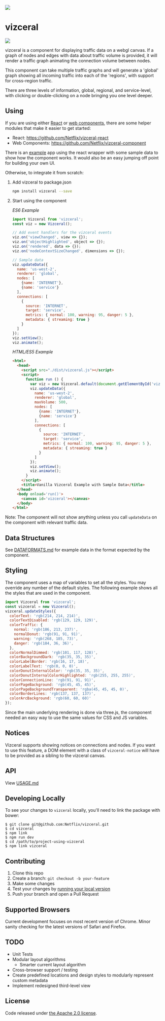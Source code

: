 ![](./logo.png)
# vizceral

![](./vizceral-example.png)

vizceral is a component for displaying traffic data on a webgl canvas. If a graph of nodes and edges with data about traffic volume is provided, it will render a traffic graph animating the connection volume between nodes.

This component can take multiple traffic graphs and will generate a 'global' graph showing all incoming traffic into each of the 'regions', with support for cross-region traffic.

There are three levels of information, global, regional, and service-level, with clicking or double-clicking on a node bringing you one level deeper.

## Using
If you are using either [React](https://facebook.github.io/react/) or [web components](http://webcomponents.org/), there are some helper modules that make it easier to get started:
* React: https://github.com/Netflix/vizceral-react
* Web Components: https://github.com/Netflix/vizceral-component

There is an [example](https://github.com/Netflix/vizceral-example) app using the react wrapper with some sample data to show how the component works. It would also be an easy jumping off point for building your own UI.

Otherwise, to integrate it from scratch:

1.  Add vizceral to package.json

    ```sh
    npm install vizceral --save
    ```

2.  Start using the component

    *ES6 Example*

    ```js
    import Vizceral from 'vizceral';
    const viz = new Vizceral();

    // Add event handlers for the vizceral events
    viz.on('viewChanged', view => {});
    viz.on('objectHighlighted', object => {});
    viz.on('rendered', data => {});
    viz.on('nodeContextSizeChanged', dimensions => {});

    // Sample data
    viz.updateData({
      name: 'us-west-2',
      renderer: 'global',
      nodes: [
        {name: 'INTERNET'},
        {name: 'service'}
      ],
      connections: [
        {
          source: 'INTERNET',
          target: 'service',
          metrics: { normal: 100, warning: 95, danger: 5 },
          metadata: { streaming: true }
        }
      ]
    });
    viz.setView();
    viz.animate();

    ```

    *HTML/ES5 Example*

    ```html
    <html>
      <head>
        <script src="./dist/vizceral.js"></script>
        <script>
          function run () {
            var viz = new Vizceral.default(document.getElementById('vizceral'));
            viz.updateData({
              name: 'us-west-2',
              renderer: 'global',
              maxVolume: 500,
              nodes: [
                {name: 'INTERNET'},
                {name: 'service'}
              ],
              connections: [
                {
                  source: 'INTERNET',
                  target: 'service',
                  metrics: { normal: 100, warning: 95, danger: 5 },
                  metadata: { streaming: true }
                }
              ]
            });
            viz.setView();
            viz.animate();
          }
        </script>
        <title>Vanilla Vizceral Example with Sample Data</title>
      </head>
      <body onload='run()'>
        <canvas id='vizceral'></canvas>
      </body>
    </html>
    ```

Note: The component will not show anything unless you call `updateData` on the component with relevant traffic data.

## Data Structures

See [DATAFORMATS.md](./DATAFORMATS.md) for example data in the format expected by the component.

## Styling

The component uses a map of variables to set all the styles. You may override any number of the default styles.  The following example shows all the styles that are used in the component.

```js
import Vizceral from 'vizceral';
const vizceral = new Vizceral();
vizceral.updateStyles({
  colorText: 'rgb(214, 214, 214)',
  colorTextDisabled: 'rgb(129, 129, 129)',
  colorTraffic: {
    normal: 'rgb(186, 213, 237)',
    normalDonut: 'rgb(91, 91, 91)',
    warning: 'rgb(268, 185, 73)',
    danger: 'rgb(184, 36, 36)',
  },
  colorNormalDimmed: 'rgb(101, 117, 128)',
  colorBackgroundDark: 'rgb(35, 35, 35)',
  colorLabelBorder: 'rgb(16, 17, 18)',
  colorLabelText: 'rgb(0, 0, 0)',
  colorDonutInternalColor: 'rgb(35, 35, 35)',
  colorDonutInternalColorHighlighted: 'rgb(255, 255, 255)',
  colorConnectionLine: 'rgb(91, 91, 91)',
  colorPageBackground: 'rgb(45, 45, 45)',
  colorPageBackgroundTransparent: 'rgba(45, 45, 45, 0)',
  colorBorderLines: 'rgb(137, 137, 137)',
  colorArcBackground: 'rgb(60, 60, 60)'
});
```

Since the main underlying rendering is done via three.js, the component needed an easy way to use the same values for CSS and JS variables.

## Notices

Vizceral supports showing notices on connections and nodes.  If you want to use this feature, a DOM element with a class of `vizceral-notice` will have to be provided as a sibling to the vizceral canvas.

## API

View [USAGE.md](./USAGE.md)

## Developing Locally

To see your changes to `vizceral` locally, you'll need to link the package with bower:

    $ git clone git@github.com:Netflix/vizceral.git
    $ cd vizceral
    $ npm link
    $ npm run dev
    $ cd /path/to/project-using-vizceral
    $ npm link vizceral

## Contributing

1.  Clone this repo
2.  Create a branch: `git checkout -b your-feature`
3.  Make some changes
4.  Test your changes by [running your local version](#developing-locally)
5.  Push your branch and open a Pull Request

## Supported Browsers

Current development focuses on most recent version of Chrome. Minor sanity checking for the latest versions of Safari and Firefox.

## TODO

- Unit Tests
- Modular layout algorithms
  - Smarter current layout algorithm
- Cross-browser support / testing
- Create predefined locations and design styles to modularly represent custom metadata
- Implement redesigned third-level view

## License

Code released under [the Apache 2.0 license](./LICENSE).
